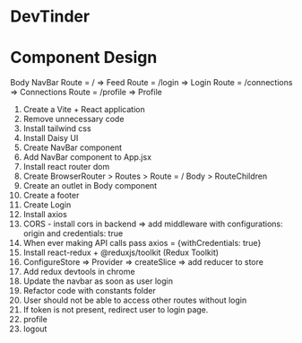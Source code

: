 # DevTinder

# Component Design

Body
NavBar
Route = / => Feed
Route = /login => Login
Route = /connections => Connections
Route = /profile => Profile

1. Create a Vite + React application
2. Remove unnecessary code
3. Install tailwind css
4. Install Daisy UI
5. Create NavBar component
6. Add NavBar component to App.jsx
7. Install react router dom
8. Create BrowserRouter > Routes > Route = / Body > RouteChildren
9. Create an outlet in Body component
10. Create a footer
11. Create Login
12. Install axios
13. CORS - install cors in backend => add middleware with configurations: origin and credentials: true
14. When ever making API calls pass axios = {withCredentials: true}
15. Install react-redux + @reduxjs/toolkit (Redux Toolkit)
16. ConfigureStore => Provider => createSlice => add reducer to store
17. Add redux devtools in chrome
18. Update the navbar as soon as user login
19. Refactor code with constants folder
20. User should not be able to access other routes without login
21. If token is not present, redirect user to login page.
22. profile
23. logout
